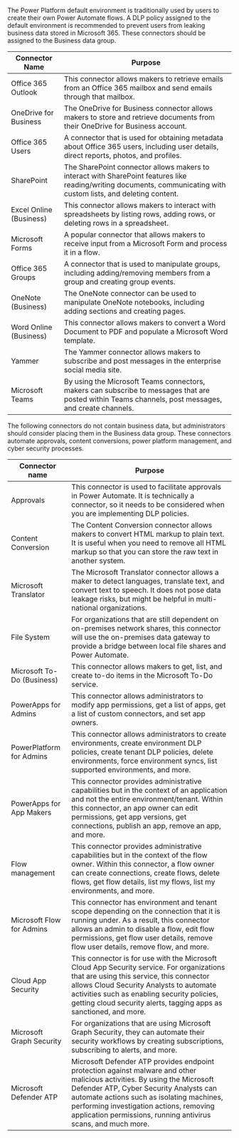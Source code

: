 The Power Platform default environment is traditionally used by users to create their own Power Automate flows. A DLP policy assigned to the default environment is recommended to prevent users from leaking business data stored in Microsoft 365. These connectors should be assigned to the Business data group.

|     Connector Name               |     Purpose                                                                                                                                                                     |
|----------------------------------|---------------------------------------------------------------------------------------------------------------------------------------------------------------------------------|
|     Office 365 Outlook           |     This connector allows   makers to retrieve emails from an Office 365 mailbox and send emails through   that mailbox.                                                        |
|     OneDrive for Business        |     The OneDrive for   Business connector allows makers to store and retrieve documents from their   OneDrive for Business account.                                             |
|     Office 365 Users             |     A connector that is   used for obtaining metadata about Office 365 users, including user details,   direct reports, photos, and profiles.                                   |
|     SharePoint                   |     The SharePoint   connector allows makers to interact with SharePoint features like   reading/writing documents, communicating with custom lists, and deleting   content.    |
|     Excel Online   (Business)    |     This connector allows   makers to interact with spreadsheets by listing rows, adding rows, or   deleting rows in a spreadsheet.                                             |
|     Microsoft Forms              |     A popular connector   that allows makers to receive input from a Microsoft Form and process it in a   flow.                                                                 |
|     Office 365 Groups            |     A connector that is   used to manipulate groups, including adding/removing members from a group and   creating group events.                                                |
|     OneNote (Business)           |     The OneNote connector   can be used to manipulate OneNote notebooks, including adding sections and   creating pages.                                                        |
|     Word Online (Business)       |     This connector allows   makers to convert a Word Document to PDF and populate a Microsoft Word   template.                                                                  |
|     Yammer                       |     The Yammer connector   allows makers to subscribe and post messages in the enterprise social media   site.                                                                  |
|     Microsoft Teams              |     By using the Microsoft   Teams connectors, makers can subscribe to messages that are posted within   Teams channels, post messages, and create channels.                    |

The following connectors do not contain business data, but administrators should consider placing them in the Business data group. These connectors automate approvals, content conversions, power platform management, and cyber security processes.

 |     Connector name                  |     Purpose                                                                                                                                                                                                                                                                                                                                  |
|-------------------------------------|----------------------------------------------------------------------------------------------------------------------------------------------------------------------------------------------------------------------------------------------------------------------------------------------------------------------------------------------|
|     Approvals                       |     This connector is used   to facilitate approvals in Power Automate. It is technically a connector, so   it needs to be considered when you are implementing DLP policies.                                                                                                                                                                |
|     Content Conversion              |     The Content Conversion   connector allows makers to convert HTML markup to plain text. It is useful   when you need to remove all HTML markup so that you can store the raw text in   another system.                                                                                                                                    |
|     Microsoft Translator            |     The Microsoft   Translator connector allows a maker to detect languages, translate text, and   convert text to speech. It does not pose data leakage risks, but might be   helpful in multi-national organizations.                                                                                                                      |
|     File System                     |     For organizations that   are still dependent on on-premises network shares, this connector will use   the on-premises data gateway to provide a bridge between local file shares   and Power Automate.                                                                                                                                   |
|     Microsoft To-Do   (Business)    |     This connector allows   makers to get, list, and create to-do items in the Microsoft To-Do service.                                                                                                                                                                                                                                      |
|     PowerApps for Admins            |     This connector allows   administrators to modify app permissions, get a list of apps, get a list of   custom connectors, and set app owners.                                                                                                                                                                                             |
|     PowerPlatform for   Admins      |     This connector allows   administrators to create environments, create environment DLP policies,   create tenant DLP policies, delete environments, force environment syncs,   list supported environments, and more.                                                                                                                     |
|     PowerApps for App   Makers      |     This connector   provides administrative capabilities but in the context of an application and   not the entire environment/tenant. Within this connector, an app owner can   edit permissions, get app versions, get connections, publish an app, remove   an app, and more.                                                            |
|     Flow management                 |     This connector   provides administrative capabilities but in the context of the flow owner.   Within this connector, a flow owner can create connections, create flows,   delete flows, get flow details, list my flows, list my environments, and   more.                                                                               |
|     Microsoft Flow for   Admins     |     This connector has   environment and tenant scope depending on the connection that it is running   under. As a result, this connector allows an admin to disable a flow, edit   flow permissions, get flow user details, remove flow user details, remove   flow, and more.                                                              |
|     Cloud App Security              |     This connector is for   use with the Microsoft Cloud App Security service. For organizations that are   using this service, this connector allows Cloud Security Analysts to automate   activities such as enabling security policies, getting cloud security alerts,   tagging apps as sanctioned, and more.                            |
|     Microsoft Graph   Security      |     For organizations that   are using Microsoft Graph Security, they can automate their security   workflows by creating subscriptions, subscribing to alerts, and more.                                                                                                                                                                    |
|     Microsoft Defender ATP          |     Microsoft Defender ATP   provides endpoint protection against malware and other malicious activities.   By using the Microsoft Defender ATP, Cyber Security Analysts can automate   actions such as isolating machines, performing investigation actions,   removing application permissions, running antivirus scans, and much more.    |